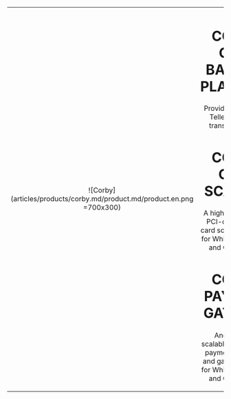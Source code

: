 |||
|:--:|:--:|
| ![Corby](articles/products/corby.md/product.md/product.en.png =700x300) | <h1 class="productheader">CORBY, CORE BANKING PLATFORM</h1><p class="productdescription">Providing you with AI Tellers and a fully transactional app.</p><h1 class="productheader">CORBY, CARD SCANNER</h1><p class="productdescription">A highly scalable and PCI-certified credit card scanning platform for White Label Clients and Online Banks.</p><h1 class="productheader">CORBY, PAYMENT GATEWAY</h1><p class="productdescription">Another highly scalable,  PCI-certified payment processing and gateway platform for White Label Clients and Online Banks. </p> |